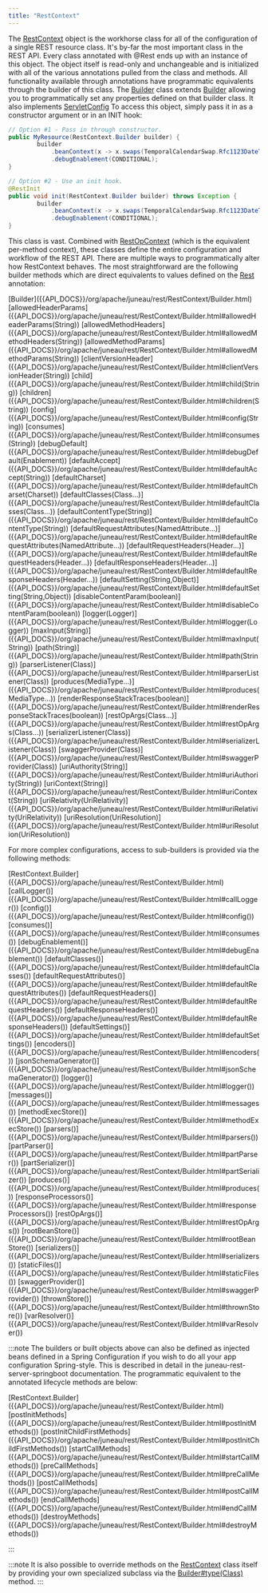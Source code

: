 ```yaml
---
title: "RestContext"
---
```


The [RestContext]({{API_DOCS}}/org/apache/juneau/rest/RestContext.html) object is the workhorse class for all of the configuration of a single REST resource class.
It's by-far the most important class in the REST API.
Every class annotated with @Rest ends up with an instance of this object.
The object itself is read-only and unchangeable and is initialized with all of the various annotations pulled from the class and methods.
All functionality available through annotations have programmatic equivalents through the builder of this class.
The [Builder]({{API_DOCS}}/org/apache/juneau/rest/RestContext/Builder.html) class extends [Builder]({{API_DOCS}}/org/apache/juneau/BeanContext/Builder.html) allowing you to programmatically set any properties defined on that builder class.
It also implements [ServletConfig]({{API_DOCS}}/jakarta/servlet/ServletConfig.html) To access this object, simply pass it in as a constructor argument or in an INIT hook:

```java
// Option #1 - Pass in through constructor.
public MyResource(RestContext.Builder builder) {
        builder
            .beanContext(x -> x.swaps(TemporalCalendarSwap.Rfc1123DateTime.class))
            .debugEnablement(CONDITIONAL);
}

// Option #2 - Use an init hook.
@RestInit
public void init(RestContext.Builder builder) throws Exception {
        builder
            .beanContext(x -> x.swaps(TemporalCalendarSwap.Rfc1123DateTime.class))
            .debugEnablement(CONDITIONAL);
}
```

This class is vast.
Combined with [RestOpContext]({{API_DOCS}}/org/apache/juneau/rest/RestOpContext.html) (which is the equivalent per-method context), these classes define the entire configuration and workflow of the REST API.
There are multiple ways to programmatically alter how RestContext behaves.
The most straightforward are the following builder methods which are direct equivalents to values defined on the [Rest]({{API_DOCS}}/org/apache/juneau/rest/annotation/Rest.html) annotation:

<tree>
<node-0><java-class>[Builder]({{API_DOCS}}/org/apache/juneau/rest/RestContext/Builder.html)</java-class></node-0>
<node-1><javac-method>[allowedHeaderParams]({{API_DOCS}}/org/apache/juneau/rest/RestContext/Builder.html#allowedHeaderParams(String))</javac-method></node-1>
<node-1><javac-method>[allowedMethodHeaders]({{API_DOCS}}/org/apache/juneau/rest/RestContext/Builder.html#allowedMethodHeaders(String))</javac-method></node-1>
<node-1><javac-method>[allowedMethodParams]({{API_DOCS}}/org/apache/juneau/rest/RestContext/Builder.html#allowedMethodParams(String))</javac-method></node-1>
<node-1><javac-method>[clientVersionHeader]({{API_DOCS}}/org/apache/juneau/rest/RestContext/Builder.html#clientVersionHeader(String))</javac-method></node-1>
<node-1><javac-method>[child]({{API_DOCS}}/org/apache/juneau/rest/RestContext/Builder.html#child(String))</javac-method></node-1>
<node-1><javac-method>[children]({{API_DOCS}}/org/apache/juneau/rest/RestContext/Builder.html#children(String))</javac-method></node-1>
<node-1><javac-method>[config]({{API_DOCS}}/org/apache/juneau/rest/RestContext/Builder.html#config(String))</javac-method></node-1>
<node-1><javac-method>[consumes]({{API_DOCS}}/org/apache/juneau/rest/RestContext/Builder.html#consumes(String))</javac-method></node-1>
<node-1><javac-method>[debugDefault]({{API_DOCS}}/org/apache/juneau/rest/RestContext/Builder.html#debugDefault(Enablement))</javac-method></node-1>
<node-1><javac-method>[defaultAccept]({{API_DOCS}}/org/apache/juneau/rest/RestContext/Builder.html#defaultAccept(String))</javac-method></node-1>
<node-1><javac-method>[defaultCharset]({{API_DOCS}}/org/apache/juneau/rest/RestContext/Builder.html#defaultCharset(Charset))</javac-method></node-1>
<node-1><javac-method>[defaultClasses(Class...)]({{API_DOCS}}/org/apache/juneau/rest/RestContext/Builder.html#defaultClasses(Class...))</javac-method></node-1>
<node-1><javac-method>[defaultContentType(String)]({{API_DOCS}}/org/apache/juneau/rest/RestContext/Builder.html#defaultContentType(String))</javac-method></node-1>
<node-1><javac-method>[defaultRequestAttributes(NamedAttribute...)]({{API_DOCS}}/org/apache/juneau/rest/RestContext/Builder.html#defaultRequestAttributes(NamedAttribute...))</javac-method></node-1>
<node-1><javac-method>[defaultRequestHeaders(Header...)]({{API_DOCS}}/org/apache/juneau/rest/RestContext/Builder.html#defaultRequestHeaders(Header...))</javac-method></node-1>
<node-1><javac-method>[defaultResponseHeaders(Header...)]({{API_DOCS}}/org/apache/juneau/rest/RestContext/Builder.html#defaultResponseHeaders(Header...))</javac-method></node-1>
<node-1><javac-method>[defaultSetting(String,Object)]({{API_DOCS}}/org/apache/juneau/rest/RestContext/Builder.html#defaultSetting(String,Object))</javac-method></node-1>
<node-1><javac-method>[disableContentParam(boolean)]({{API_DOCS}}/org/apache/juneau/rest/RestContext/Builder.html#disableContentParam(boolean))</javac-method></node-1>
<node-1><javac-method>[logger(Logger)]({{API_DOCS}}/org/apache/juneau/rest/RestContext/Builder.html#logger(Logger))</javac-method></node-1>
<node-1><javac-method>[maxInput(String)]({{API_DOCS}}/org/apache/juneau/rest/RestContext/Builder.html#maxInput(String))</javac-method></node-1>
<node-1><javac-method>[path(String)]({{API_DOCS}}/org/apache/juneau/rest/RestContext/Builder.html#path(String))</javac-method></node-1>
<node-1><javac-method>[parserListener(Class)]({{API_DOCS}}/org/apache/juneau/rest/RestContext/Builder.html#parserListener(Class))</javac-method></node-1>
<node-1><javac-method>[produces(MediaType...)]({{API_DOCS}}/org/apache/juneau/rest/RestContext/Builder.html#produces(MediaType...))</javac-method></node-1>
<node-1><javac-method>[renderResponseStackTraces(boolean)]({{API_DOCS}}/org/apache/juneau/rest/RestContext/Builder.html#renderResponseStackTraces(boolean))</javac-method></node-1>
<node-1><javac-method>[restOpArgs(Class...)]({{API_DOCS}}/org/apache/juneau/rest/RestContext/Builder.html#restOpArgs(Class...))</javac-method></node-1>
<node-1><javac-method>[serializerListener(Class)]({{API_DOCS}}/org/apache/juneau/rest/RestContext/Builder.html#serializerListener(Class))</javac-method></node-1>
<node-1><javac-method>[swaggerProvider(Class)]({{API_DOCS}}/org/apache/juneau/rest/RestContext/Builder.html#swaggerProvider(Class))</javac-method></node-1>
<node-1><javac-method>[uriAuthority(String)]({{API_DOCS}}/org/apache/juneau/rest/RestContext/Builder.html#uriAuthority(String))</javac-method></node-1>
<node-1><javac-method>[uriContext(String)]({{API_DOCS}}/org/apache/juneau/rest/RestContext/Builder.html#uriContext(String))</javac-method></node-1>
<node-1><javac-method>[uriRelativity(UriRelativity)]({{API_DOCS}}/org/apache/juneau/rest/RestContext/Builder.html#uriRelativity(UriRelativity))</javac-method></node-1>
<node-1><javac-method>[uriResolution(UriResolution)]({{API_DOCS}}/org/apache/juneau/rest/RestContext/Builder.html#uriResolution(UriResolution))</javac-method></node-1>
</tree>

For more complex configurations, access to sub-builders is provided via the following methods:

<tree>
<node-0><java-class>[RestContext.Builder]({{API_DOCS}}/org/apache/juneau/rest/RestContext/Builder.html)</java-class></node-0>
<node-1><javac-method>[callLogger()]({{API_DOCS}}/org/apache/juneau/rest/RestContext/Builder.html#callLogger())</javac-method></node-1>
<node-1><javac-method>[config()]({{API_DOCS}}/org/apache/juneau/rest/RestContext/Builder.html#config())</javac-method></node-1>
<node-1><javac-method>[consumes()]({{API_DOCS}}/org/apache/juneau/rest/RestContext/Builder.html#consumes())</javac-method></node-1>
<node-1><javac-method>[debugEnablement()]({{API_DOCS}}/org/apache/juneau/rest/RestContext/Builder.html#debugEnablement())</javac-method></node-1>
<node-1><javac-method>[defaultClasses()]({{API_DOCS}}/org/apache/juneau/rest/RestContext/Builder.html#defaultClasses())</javac-method></node-1>
<node-1><javac-method>[defaultRequestAttributes()]({{API_DOCS}}/org/apache/juneau/rest/RestContext/Builder.html#defaultRequestAttributes())</javac-method></node-1>
<node-1><javac-method>[defaultRequestHeaders()]({{API_DOCS}}/org/apache/juneau/rest/RestContext/Builder.html#defaultRequestHeaders())</javac-method></node-1>
<node-1><javac-method>[defaultResponseHeaders()]({{API_DOCS}}/org/apache/juneau/rest/RestContext/Builder.html#defaultResponseHeaders())</javac-method></node-1>
<node-1><javac-method>[defaultSettings()]({{API_DOCS}}/org/apache/juneau/rest/RestContext/Builder.html#defaultSettings())</javac-method></node-1>
<node-1><javac-method>[encoders()]({{API_DOCS}}/org/apache/juneau/rest/RestContext/Builder.html#encoders())</javac-method></node-1>
<node-1><javac-method>[jsonSchemaGenerator()]({{API_DOCS}}/org/apache/juneau/rest/RestContext/Builder.html#jsonSchemaGenerator())</javac-method></node-1>
<node-1><javac-method>[logger()]({{API_DOCS}}/org/apache/juneau/rest/RestContext/Builder.html#logger())</javac-method></node-1>
<node-1><javac-method>[messages()]({{API_DOCS}}/org/apache/juneau/rest/RestContext/Builder.html#messages())</javac-method></node-1>
<node-1><javac-method>[methodExecStore()]({{API_DOCS}}/org/apache/juneau/rest/RestContext/Builder.html#methodExecStore())</javac-method></node-1>
<node-1><javac-method>[parsers()]({{API_DOCS}}/org/apache/juneau/rest/RestContext/Builder.html#parsers())</javac-method></node-1>
<node-1><javac-method>[partParser()]({{API_DOCS}}/org/apache/juneau/rest/RestContext/Builder.html#partParser())</javac-method></node-1>
<node-1><javac-method>[partSerializer()]({{API_DOCS}}/org/apache/juneau/rest/RestContext/Builder.html#partSerializer())</javac-method></node-1>
<node-1><javac-method>[produces()]({{API_DOCS}}/org/apache/juneau/rest/RestContext/Builder.html#produces())</javac-method></node-1>
<node-1><javac-method>[responseProcessors()]({{API_DOCS}}/org/apache/juneau/rest/RestContext/Builder.html#responseProcessors())</javac-method></node-1>
<node-1><javac-method>[restOpArgs()]({{API_DOCS}}/org/apache/juneau/rest/RestContext/Builder.html#restOpArgs())</javac-method></node-1>
<node-1><javac-method>[rootBeanStore()]({{API_DOCS}}/org/apache/juneau/rest/RestContext/Builder.html#rootBeanStore())</javac-method></node-1>
<node-1><javac-method>[serializers()]({{API_DOCS}}/org/apache/juneau/rest/RestContext/Builder.html#serializers())</javac-method></node-1>
<node-1><javac-method>[staticFiles()]({{API_DOCS}}/org/apache/juneau/rest/RestContext/Builder.html#staticFiles())</javac-method></node-1>
<node-1><javac-method>[swaggerProvider()]({{API_DOCS}}/org/apache/juneau/rest/RestContext/Builder.html#swaggerProvider())</javac-method></node-1>
<node-1><javac-method>[thrownStore()]({{API_DOCS}}/org/apache/juneau/rest/RestContext/Builder.html#thrownStore())</javac-method></node-1>
<node-1><javac-method>[varResolver()]({{API_DOCS}}/org/apache/juneau/rest/RestContext/Builder.html#varResolver())</javac-method></node-1>
</tree>

:::note
The builders or built objects above can also be defined as injected beans defined in a Spring Configuration if
you wish to do all your app configuration Spring-style.  This is described in detail in the juneau-rest-server-springboot
documentation.
The programmatic equivalent to the annotated lifecycle methods are below:

<tree>
<node-0><java-class>[RestContext.Builder]({{API_DOCS}}/org/apache/juneau/rest/RestContext/Builder.html)</java-class></node-0>
<node-1><javac-method>[postInitMethods]({{API_DOCS}}/org/apache/juneau/rest/RestContext/Builder.html#postInitMethods())</javac-method></node-1>
<node-1><javac-method>[postInitChildFirstMethods]({{API_DOCS}}/org/apache/juneau/rest/RestContext/Builder.html#postInitChildFirstMethods())</javac-method></node-1>
<node-1><javac-method>[startCallMethods]({{API_DOCS}}/org/apache/juneau/rest/RestContext/Builder.html#startCallMethods())</javac-method></node-1>
<node-1><javac-method>[preCallMethods]({{API_DOCS}}/org/apache/juneau/rest/RestContext/Builder.html#preCallMethods())</javac-method></node-1>
<node-1><javac-method>[postCallMethods]({{API_DOCS}}/org/apache/juneau/rest/RestContext/Builder.html#postCallMethods())</javac-method></node-1>
<node-1><javac-method>[endCallMethods]({{API_DOCS}}/org/apache/juneau/rest/RestContext/Builder.html#endCallMethods())</javac-method></node-1>
<node-1><javac-method>[destroyMethods]({{API_DOCS}}/org/apache/juneau/rest/RestContext/Builder.html#destroyMethods())</javac-method></node-1>
</tree>

:::

:::note
It is also possible to override methods on the [RestContext]({{API_DOCS}}/org/apache/juneau/rest/RestContext.html) class itself by providing your own specialized subclass via the
[Builder#type(Class)]({{API_DOCS}}/org/apache/juneau/rest/RestContext/Builder.html#type(Class)) method.
:::